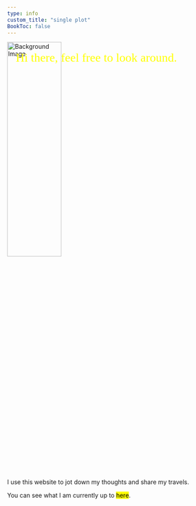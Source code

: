 ```yaml
---
type: info
custom_title: "single plot"
BookToc: false
---
```

<!DOCTYPE html>
<html lang="en">
<head>
    <meta charset="UTF-8">
    <meta name="viewport" content="width=device-width, initial-scale=1.0">
    <title>Text Over Image Example</title>
    <style>
        .container {
            position: relative;
            width: 100%;
            height: 50vh; /* Half of the viewport height */
        }
        .image {
            width: 50%;
            height: 50%;
            object-fit: cover; /* Ensures the image covers the container without distortion */
        }
        .type {
            position: absolute;
            top: 10px; /* Adjust as needed */
            left: 10px; /* Adjust as needed */
            color: yellow; /* Text color */
            font-size: 2em; /* Inherit the font size from h1 */
            font-family: Array-Regular; /* Inherit the font family from h1 */
            padding: 10px;
            box-sizing: border-box; /* Ensures padding is included in width calculation */
            margin: 0; /* Remove default margin for better positioning */
            line-height: 1.2; /* Adjust line-height to add vertical space */
        }
    </style>
</head>
    <body>
        <div class="container">
            <img src="images/reading.webp" alt="Background Image" class="image">
            <span class="type"><span>Hi there, feel free to look around.</span></span>
            <br><br>I use this website to jot down my thoughts and share my travels.

You can see what I am currently up to <a href="/posts" style="background-color: yellow; color: black; text-decoration: none;">here</a>.
    </body>
</html>